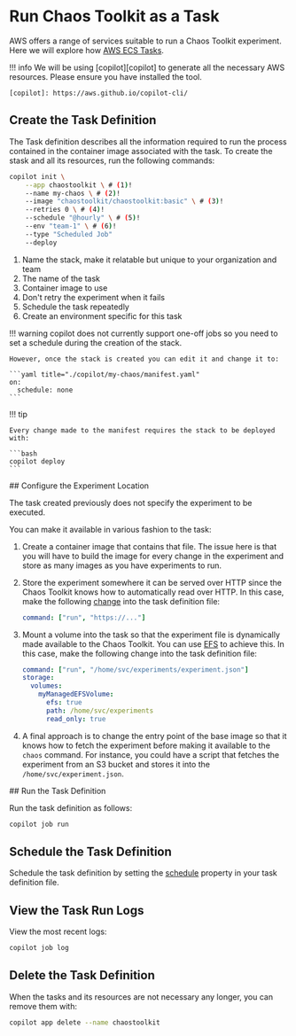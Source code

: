 # Run Chaos Toolkit as a Task

AWS offers a range of services suitable to run a Chaos Toolkit experiment.
Here we will explore how [AWS ECS Tasks][ecstask].

[ecstask]: https://docs.aws.amazon.com/AmazonECS/latest/developerguide/task_definitions.html


!!! info
    We will be using [copilot][copilot] to generate all the necessary AWS
    resources. Please ensure you have installed the tool.

    [copilot]: https://aws.github.io/copilot-cli/

## Create the Task Definition

The Task definition describes all the information required to run the
process contained in the container image associated with the task. To create
the stask and all its resources, run the following commands:

```bash
copilot init \
    --app chaostoolkit \ # (1)!
    --name my-chaos \ # (2)!
    --image "chaostoolkit/chaostoolkit:basic" \ # (3)!
    --retries 0 \ # (4)!
    --schedule "@hourly" \ # (5)!
    --env "team-1" \ # (6)!
    --type "Scheduled Job"
    --deploy
```

1. Name the stack, make it relatable but unique to your organization and team
2. The name of the task
3. Container image to use
4. Don't retry the experiment when it fails
5. Schedule the task repeatedly
6. Create an environment specific for this task

!!! warning
    copilot does not currently support one-off jobs so you need to set
    a schedule during the creation of the stack.

    However, once the stack is created you can edit it and change it to:

    ```yaml title="./copilot/my-chaos/manifest.yaml"
    on:
      schedule: none
    ```

!!! tip

    Every change made to the manifest requires the stack to be deployed with:

    ```bash
    copilot deploy
    ```

## Configure the Experiment Location

The task created previously does not specify the experiment to be executed.

You can make it available in various fashion to the task:

1. Create a container image that contains that file. The issue here is that
   you will have to build the image for every change in the experiment and
   store as many images as you have experiments to run.
2. Store the experiment somewhere it can be served over HTTP since the
   Chaos Toolkit knows how to automatically read over HTTP. In this case,
   make the following [change][cmd] into the task definition file:

    ```yaml title="./copilot/my-chaos/manifest.yaml"
    command: ["run", "https://..."]
    ```

3. Mount a volume into the task so that the experiment file is dynamically
   made available to the Chaos Toolkit. You can use [EFS][efs] to achieve this.
   In this case, make the following change into the task definition file:

    ```yaml title="./copilot/my-chaos/manifest.yaml"
    command: ["run", "/home/svc/experiments/experiment.json"]
    storage:
      volumes:
        myManagedEFSVolume:
          efs: true
          path: /home/svc/experiments
          read_only: true
    ```

[cmd]: https://aws.github.io/copilot-cli/docs/manifest/scheduled-job/#command
[efs]: https://aws.github.io/copilot-cli/docs/developing/storage/#managed-efs

4. A final approach is to change the entry point of the base image so that
   it knows how to fetch the experiment before making it available to the
   `chaos` command. For instance, you could have a script that fetches the
   experiment from an S3 bucket and stores it into the
   `/home/svc/experiment.json`.

## Run the Task Definition

Run the task definition as follows:

```bash
copilot job run
```

## Schedule the Task Definition

Schedule the task definition by setting the [schedule][sched] property
in your task definition file.

[sched]: https://aws.github.io/copilot-cli/docs/manifest/scheduled-job/#on-schedule

## View the Task Run Logs

View the most recent logs:

```bash
copilot job log
```

## Delete the Task Definition

When the tasks and its resources are not necessary any longer, you can
remove them with:

```bash
copilot app delete --name chaostoolkit
```
